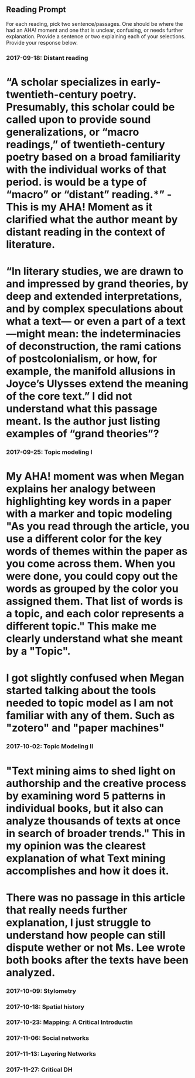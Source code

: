 ## Reading Prompt

For each reading, pick two sentence/passages. One should be where the had an AHA! moment and one that is unclear, confusing, or needs further explanation. Provide a sentence or two explaining each of your selections.  Provide your response below.

 

### 2017-09-18: Distant reading


						
# “A scholar specializes in early-twentieth-century poetry. Presumably, this scholar could be called upon to provide sound generalizations, or “macro readings,” of twentieth-century poetry based on a broad familiarity with the individual works of that period. is would be a type of “macro” or “distant” reading.*” - This is my AHA! Moment as it clarified what the author meant by distant reading in the context of literature.

		 	 	 		
			
				
					
						
# “In literary studies, we are drawn to and impressed by grand theories, by deep and extended interpretations, and by complex speculations about what a text— or even a part of a text—might mean: the indeterminacies of deconstruction, the rami cations of postcolonialism, or how, for example, the manifold allusions in Joyce’s Ulysses extend the meaning of the core text.” I did not understand what this passage meant. Is the author just listing examples of “grand theories”?




### 2017-09-25: Topic modeling I

# My AHA! moment was when Megan explains her analogy between highlighting key words in a paper with a marker and topic modeling "As you read through the article, you use a different color for the key words of themes within the paper as you come across them. When you were done, you could copy out the words as grouped by the color you assigned them. That list of words is a topic, and each color represents a different topic." This make me clearly understand what she meant by a "Topic".

# I got slightly confused when Megan started talking about the tools needed to topic model as I am not familiar with any of them. Such as "zotero" and "paper machines"

### 2017-10-02: Topic Modeling II

# "Text mining aims to shed light on authorship and the creative process by examining word 5 patterns in individual books, but it also can analyze thousands of texts at once in search of broader trends." This in my opinion was the clearest explanation of what Text mining accomplishes and how it does it.

# There was no passage in this article that really needs further explanation, I just struggle to understand how people can still dispute wether or not Ms. Lee wrote both books after the texts have been analyzed.

### 2017-10-09: Stylometry

### 2017-10-18: Spatial history

### 2017-10-23: Mapping: A Critical Introductin

### 2017-11-06: Social networks

### 2017-11-13: Layering Networks

### 2017-11-27: Critical DH
